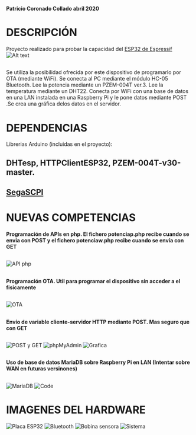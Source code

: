 **Patricio Coronado Collado abril 2020**
# DESCRIPCIÓN
 Proyecto realizado para probar la capacidad del [ESP32 de Espressif](https://www.espressif.com/en/products/socs/esp32/overview)
![Alt text](https://github.com/PatricioCoronado/Monitor-de-consumo-de-potencia/blob/master/ficheros/foto8.png "ESP32")
## 
 Se utiliza la posibilidad ofrecida por este dispositivo
 de programarlo por OTA (mediante WiFi). Se conecta al PC mediante el módulo HC-05 Bluetooth.
 Lee la potencia mediante un PZEM-004T ver.3. Lee la temperatura mediante un DHT22.
 Conecta por WiFi con una base de datos en una LAN instalada en una Raspberry Pi
 y le pone datos mediante POST .Se crea una gráfica delos datos en el servidor.
## 
# DEPENDENCIAS
Librerias Arduino (incluidas en el proyecto):
## DHTesp, HTTPClientESP32, PZEM-004T-v30-master.
## [SegaSCPI](https://github.com/PatricioCoronado/SegaSCPI)
##
# NUEVAS COMPETENCIAS
**Programación de APIs en php. El fichero potenciap.php recibe cuando se envia con POST y el fichero potenciaw.php recibe cuando se envía con GET**
##
![API php](https://github.com/PatricioCoronado/Monitor-de-consumo-de-potencia/blob/master/ficheros/php.png "APIs")
## 
**Programación OTA. Util para programar el dispositivo sin acceder a el fisicamente**
##
![OTA](https://github.com/PatricioCoronado/Monitor-de-consumo-de-potencia/blob/master/ficheros/OTA.png "OTA")
## 
**Envío de variable cliente-servidor HTTP mediante POST. Mas seguro que con GET**
## 
![POST y GET](https://github.com/PatricioCoronado/Monitor-de-consumo-de-potencia/blob/master/ficheros/POST_GET.png "post y get")
![phpMyAdmin](https://github.com/PatricioCoronado/Monitor-de-consumo-de-potencia/blob/master/ficheros/foto6.png "phpMyAdmin en Raspberry Pi")
![Grafica](https://github.com/PatricioCoronado/Monitor-de-consumo-de-potencia/blob/master/ficheros/foto0.png "gráfica de consumo")
## 
**Uso de base de datos MariaDB sobre Raspberry Pi en LAN (Intentar sobre WAN en futuras versinones)**
##
![MariaDB](https://github.com/PatricioCoronado/Monitor-de-consumo-de-potencia/blob/master/ficheros/MariaDB.png "MariaDB y Raspberry Pi")
![Code](https://github.com/PatricioCoronado/Monitor-de-consumo-de-potencia/blob/master/ficheros/code.png "Visual Studio Code")
## 
# IMAGENES DEL HARDWARE
![Placa ESP32](https://github.com/PatricioCoronado/Monitor-de-consumo-de-potencia/blob/master/ficheros/foto7.png "placa de desarrollo")
![Bluetooth](https://github.com/PatricioCoronado/Monitor-de-consumo-de-potencia/blob/master/ficheros/foto3.png "placa con HC-05")
![Bobina sensora](https://github.com/PatricioCoronado/Monitor-de-consumo-de-potencia/blob/master/ficheros/foto4.png "sensado de corriente")
![Sistema](https://github.com/PatricioCoronado/Monitor-de-consumo-de-potencia/blob/master/ficheros/foto5.png "sistema completo")
